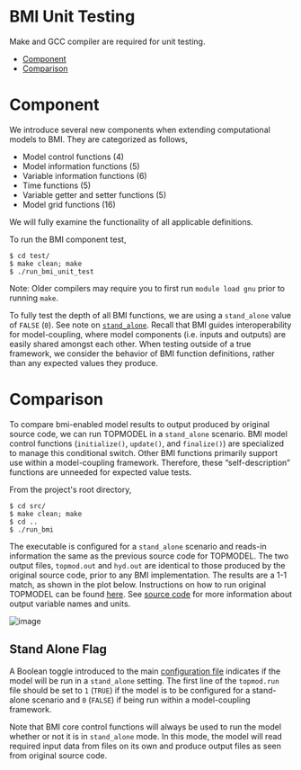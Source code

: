 # BMI Unit Testing
Make and GCC compiler are required for unit testing.
- [Component](#component)
- [Comparison](#comparison)
# Component 
We introduce several new components when extending computational models to BMI.  They are categorized as follows,  
- Model control functions (4)
- Model information functions (5)
- Variable information functions (6)
- Time functions (5)
- Variable getter and setter functions (5)
- Model grid functions (16)

We will fully examine the functionality of all applicable definitions.

To run the BMI component test, 
```
$ cd test/
$ make clean; make
$ ./run_bmi_unit_test
``` 
Note: Older compilers may require you to first run `module load gnu` prior to running `make`.

To fully test the depth of all BMI functions, we are using a `stand_alone` value of `FALSE` (`0`).  See note on [`stand_alone`](#stand-alone-flag).
Recall that BMI guides interoperability for model-coupling, where model components (i.e. inputs and outputs) are easily shared amongst each other.
When testing outside of a true framework, we consider the behavior of BMI function definitions, rather than any expected values they produce. 

# Comparison
To compare bmi-enabled model results to output produced by original source code, we can run TOPMODEL in a `stand_alone` scenario. 
BMI model control functions (`initialize()`, `update()`, and `finalize()`) are specialized to manage this conditional switch. 
Other BMI functions primarily support use within a model-coupling framework.
Therefore, these “self-description” functions are unneeded for expected value tests.

From the project's root directory,
```
$ cd src/
$ make clean; make
$ cd ..
$ ./run_bmi
```
The executable is configured for a `stand_alone` scenario and reads-in information the same as the previous source code for TOPMODEL.
The two output files, `topmod.out` and `hyd.out` are identical to those produced by the original source code, prior to any BMI implementation.
The results are a 1-1 match, as shown in the plot below.
Instructions on how to run original TOPMODEL can be
found [here](../refs/original_code_c/README.1ST). See [source code](../refs/original_code_c/tmod9502.c) for more information about output variable names and units.

![image](https://user-images.githubusercontent.com/30940444/127345662-aa083fe7-d2d6-47a4-8c68-0a16686016c6.png)

## Stand Alone Flag
A Boolean toggle introduced to the main [configuration file](./data/topmod_unit_test.run) indicates if the model will be run in a `stand_alone` setting.
The first line of the `topmod.run` file should be set to `1` (`TRUE`) if the model is to be configured for a stand-alone scenario and `0` (`FALSE`) if being run within a model-coupling framework.

Note that BMI core control functions will always be used to run the model whether or not it is in `stand_alone` mode.
In this mode, the model will read required input data from files on its own and produce output files as seen from original source code.
